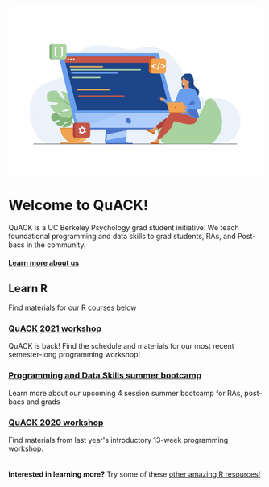 
![image](code.jpeg)

# Welcome to QuACK!
QuACK is a UC Berkeley Psychology grad student initiative. We teach foundational programming and data skills to grad students, RAs, and Post-bacs in the community.

#### [Learn more about us](https://ucb-psychology-quack.github.io/site/about/about)

## Learn R
Find materials for our R courses below
### [QuACK 2021 workshop](https://github.com/UCB-Psychology-QuACK/site/blob/main/QuACK2021/Quack2021.md)
QuACK is back! Find the schedule and materials for our most recent semester-long programming workshop!
### [Programming and Data Skills summer bootcamp](https://ucb-psychology-quack.github.io/site/summer_bootcamp/bootcamp)
Learn more about our upcoming 4 session summer bootcamp for RAs, post-bacs and grads
### [QuACK 2020 workshop](https://ucb-psychology-quack.github.io/site/QuACK2020/QuACK_2020)
Find materials from last year's introductory 13-week programming workshop. 
<br />
<br />
<br />
**Interested in learning more?** Try some of these [other amazing R resources!](https://ucb-psychology-quack.github.io/site/resources/r-resources) 
